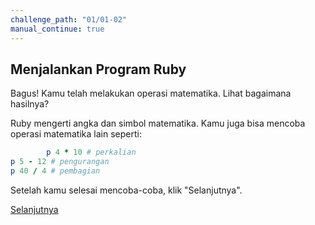 ```yaml
---
challenge_path: "01/01-02"
manual_continue: true
---
```


## Menjalankan Program Ruby

Bagus! Kamu telah melakukan operasi matematika. Lihat bagaimana hasilnya?

Ruby mengerti angka dan simbol matematika. Kamu juga bisa mencoba operasi matematika lain seperti:

```ruby
        p 4 * 10 # perkalian
p 5 - 12 # pengurangan
p 40 / 4 # pembagian
```

Setelah kamu selesai mencoba-coba, klik "Selanjutnya".

<div class="cta-with-btn">
	<a href="02.html" class="btn-cta btn-cta-selanjutnya js-challenge-link">Selanjutnya</a>
</div>
